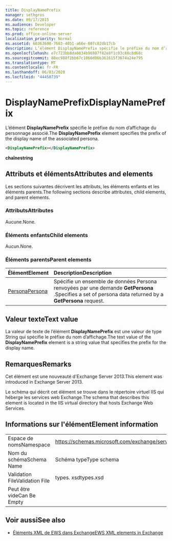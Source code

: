 ```yaml
---
title: DisplayNamePrefix
manager: sethgros
ms.date: 09/17/2015
ms.audience: Developer
ms.topic: reference
ms.prod: office-online-server
localization_priority: Normal
ms.assetid: 60363698-7603-4051-a66e-007c02db17cb
description: L’élément DisplayNamePrefix spécifie le préfixe du nom d’affichage du personnage associé.
ms.openlocfilehash: e7c723bb8da0834b96987f82e8f1c03c88c8d68c
ms.sourcegitcommit: 88ec988f2bb67c1866d06b361615f3674a24e795
ms.translationtype: MT
ms.contentlocale: fr-FR
ms.lasthandoff: 06/03/2020
ms.locfileid: "44458739"
---
```

# <a name="displaynameprefix"></a><span data-ttu-id="3899e-103">DisplayNamePrefix</span><span class="sxs-lookup"><span data-stu-id="3899e-103">DisplayNamePrefix</span></span>

<span data-ttu-id="3899e-104">L’élément **DisplayNamePrefix** spécifie le préfixe du nom d’affichage du personnage associé.</span><span class="sxs-lookup"><span data-stu-id="3899e-104">The **DisplayNamePrefix** element specifies the prefix of the display name of the associated persona.</span></span> 
  
```xml
<DisplayNamePrefix></DisplayNamePrefix>
```

 <span data-ttu-id="3899e-105">**chaîne**</span><span class="sxs-lookup"><span data-stu-id="3899e-105">**string**</span></span>
## <a name="attributes-and-elements"></a><span data-ttu-id="3899e-106">Attributs et éléments</span><span class="sxs-lookup"><span data-stu-id="3899e-106">Attributes and elements</span></span>

<span data-ttu-id="3899e-107">Les sections suivantes décrivent les attributs, les éléments enfants et les éléments parents.</span><span class="sxs-lookup"><span data-stu-id="3899e-107">The following sections describe attributes, child elements, and parent elements.</span></span>
  
### <a name="attributes"></a><span data-ttu-id="3899e-108">Attributs</span><span class="sxs-lookup"><span data-stu-id="3899e-108">Attributes</span></span>

<span data-ttu-id="3899e-109">Aucune.</span><span class="sxs-lookup"><span data-stu-id="3899e-109">None.</span></span>
  
### <a name="child-elements"></a><span data-ttu-id="3899e-110">Éléments enfants</span><span class="sxs-lookup"><span data-stu-id="3899e-110">Child elements</span></span>

<span data-ttu-id="3899e-111">Aucun.</span><span class="sxs-lookup"><span data-stu-id="3899e-111">None.</span></span>
  
### <a name="parent-elements"></a><span data-ttu-id="3899e-112">Éléments parents</span><span class="sxs-lookup"><span data-stu-id="3899e-112">Parent elements</span></span>

|<span data-ttu-id="3899e-113">**Élément**</span><span class="sxs-lookup"><span data-stu-id="3899e-113">**Element**</span></span>|<span data-ttu-id="3899e-114">**Description**</span><span class="sxs-lookup"><span data-stu-id="3899e-114">**Description**</span></span>|
|:-----|:-----|
|[<span data-ttu-id="3899e-115">Persona</span><span class="sxs-lookup"><span data-stu-id="3899e-115">Persona</span></span>](persona.md) <br/> |<span data-ttu-id="3899e-116">Spécifie un ensemble de données Persona renvoyées par une demande **GetPersona** .</span><span class="sxs-lookup"><span data-stu-id="3899e-116">Specifies a set of persona data returned by a **GetPersona** request.</span></span>  <br/> |
   
## <a name="text-value"></a><span data-ttu-id="3899e-117">Valeur texte</span><span class="sxs-lookup"><span data-stu-id="3899e-117">Text value</span></span>

<span data-ttu-id="3899e-118">La valeur de texte de l’élément **DisplayNamePrefix** est une valeur de type String qui spécifie le préfixe du nom d’affichage.</span><span class="sxs-lookup"><span data-stu-id="3899e-118">The text value of the **DisplayNamePrefix** element is a string value that specifies the prefix for the display name.</span></span> 
  
## <a name="remarks"></a><span data-ttu-id="3899e-119">Remarques</span><span class="sxs-lookup"><span data-stu-id="3899e-119">Remarks</span></span>

<span data-ttu-id="3899e-120">Cet élément est une nouveauté d'Exchange Server 2013.</span><span class="sxs-lookup"><span data-stu-id="3899e-120">This element was introduced in Exchange Server 2013.</span></span>
  
<span data-ttu-id="3899e-121">Le schéma qui décrit cet élément se trouve dans le répertoire virtuel IIS qui héberge les services web Exchange.</span><span class="sxs-lookup"><span data-stu-id="3899e-121">The schema that describes this element is located in the IIS virtual directory that hosts Exchange Web Services.</span></span>
  
## <a name="element-information"></a><span data-ttu-id="3899e-122">Informations sur l'élément</span><span class="sxs-lookup"><span data-stu-id="3899e-122">Element information</span></span>

|||
|:-----|:-----|
|<span data-ttu-id="3899e-123">Espace de noms</span><span class="sxs-lookup"><span data-stu-id="3899e-123">Namespace</span></span>  <br/> |https://schemas.microsoft.com/exchange/services/2006/types  <br/> |
|<span data-ttu-id="3899e-124">Nom du schéma</span><span class="sxs-lookup"><span data-stu-id="3899e-124">Schema Name</span></span>  <br/> |<span data-ttu-id="3899e-125">Schéma type</span><span class="sxs-lookup"><span data-stu-id="3899e-125">Type schema</span></span>  <br/> |
|<span data-ttu-id="3899e-126">Validation File</span><span class="sxs-lookup"><span data-stu-id="3899e-126">Validation File</span></span>  <br/> |<span data-ttu-id="3899e-127">types. xsd</span><span class="sxs-lookup"><span data-stu-id="3899e-127">types.xsd</span></span>  <br/> |
|<span data-ttu-id="3899e-128">Peut être vide</span><span class="sxs-lookup"><span data-stu-id="3899e-128">Can Be Empty</span></span>  <br/> ||
   
## <a name="see-also"></a><span data-ttu-id="3899e-129">Voir aussi</span><span class="sxs-lookup"><span data-stu-id="3899e-129">See also</span></span>

- [<span data-ttu-id="3899e-130">Éléments XML de EWS dans Exchange</span><span class="sxs-lookup"><span data-stu-id="3899e-130">EWS XML elements in Exchange</span></span>](ews-xml-elements-in-exchange.md)

